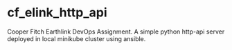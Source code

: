 # cf_elink_http_api
Cooper Fitch Earthlink DevOps Assignment. A simple python http-api server deployed in local minikube cluster using ansible.
